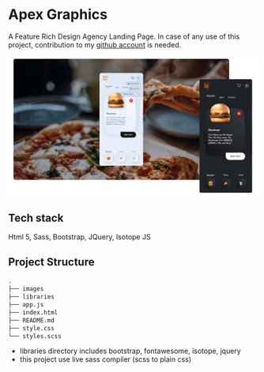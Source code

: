 # Apex Graphics

A Feature Rich Design Agency Landing Page. In case of any use of this project, contribution to my [github account](https://github.com/farhad-gh-dev) is needed.

![enter image description here](https://raw.githubusercontent.com/farhad-gh-dev/yummy-menu/main/public/design-utils/screenshot.png)

## Tech stack

Html 5, Sass, Bootstrap, JQuery, Isotope JS

## Project Structure

    .
    ├── images
    ├── libraries
    ├── app.js
    ├── index.html
    ├── README.md
    ├── style.css
    └── styles.scss

- libraries directory includes bootstrap, fontawesome, isotope, jquery
- this project use live sass compiler (scss to plain css)
